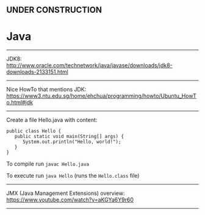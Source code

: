 
## UNDER CONSTRUCTION

# Java


---

JDK8:  
http://www.oracle.com/technetwork/java/javase/downloads/jdk8-downloads-2133151.html  

---

Nice HowTo that mentions JDK:  
https://www3.ntu.edu.sg/home/ehchua/programming/howto/Ubuntu_HowTo.html#jdk  


---

Create a file Hello.java with content:

    public class Hello {
       public static void main(String[] args) {
          System.out.println("Hello, world!");
       }
    }

To compile run ```javac Hello.java```

To execute run ```java Hello``` (runs the ```Hello.class``` file)

---

JMX (Java Management Extensions) overview:
https://www.youtube.com/watch?v=aKGYa6Y9r60

---